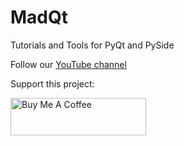 # MadQt
Tutorials and Tools for PyQt and PySide

Follow our [YouTube channel](https://www.youtube.com/c/MadPonyInteractive)

Support this project:

<a href="https://www.buymeacoffee.com/MadPonyInt" target="_blank"><img src="https://cdn.buymeacoffee.com/buttons/v2/default-yellow.png" alt="Buy Me A Coffee" style="height: 60px !important;width: 217px !important;" ></a>
